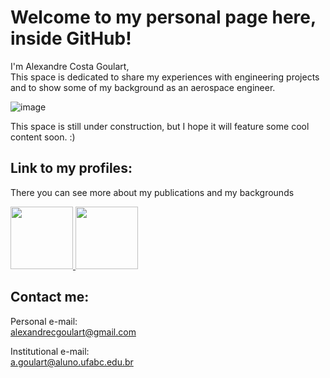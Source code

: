# Welcome to my personal page here, inside GitHub!

I'm Alexandre Costa Goulart,\
This space is dedicated to share my experiences with engineering projects and to show some of my background as an aerospace engineer.

![image](https://user-images.githubusercontent.com/7193739/129830912-16cf06bf-1676-4658-970c-b85091c32563.png)


This space is still under construction, but I hope it will feature some cool content soon. :)

## Link to my profiles:

There you can see more about my publications and my backgrounds

<a href="https://www.linkedin.com/in/alexandrecgoulart/" rel="acg"><img src="https://user-images.githubusercontent.com/7193739/129831351-62dd616b-2b44-497a-b643-8ccf6f96b9ff.png" width="100" height="100"> <a href="https://www.researchgate.net/profile/Alexandre-Goulart-3" rel="acg"><img src="https://user-images.githubusercontent.com/7193739/129832365-7260e853-8aa3-4d06-9026-328f561dbffc.png" width="100" height="100"></a>

  
## Contact me:

  Personal e-mail: \
  alexandrecgoulart@gmail.com
  
  Institutional e-mail: \
  a.goulart@aluno.ufabc.edu.br





